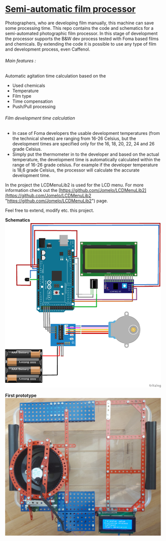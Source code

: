 # [Semi-automatic film processor](https://github.com/thetalkingtree/filmprocessor-arduino)

Photographers, who are developing film manually, this machine can save some processing time.
This repo contains the code and schematics for a semi-automated photographic film processor. In this stage of development the processor supports the B&W dev process tested with Foma based films and chemicals. By extending the code it is possible to use any type of film and development process, even Caffenol.

###### Main features : 
Automatic agitation time calculation based on the
- Used chemicals
- Temperature
- Film type
- Time compensation
- Push/Pull processing

###### Film development time calculation
- In case of Foma developers the usable development temperatures (from the technical sheets) are ranging from 16-26 Celsius, but the development times are specified only for the 16, 18, 20, 22, 24 and 26 grade Celsius.
- Simply put the thermometer in to the developer and based on the actual temperature, the development time is automatically calculated within the range of 16-26 grade celsius. For example if the developer temperature is 18,6 grade Celsius, the processor will calculate the accurate development time.

In the project the LCDMenuLib2 is used for the LCD menu. For more information check out the [https://github.com/Jomelo/LCDMenuLib2](https://github.com/Jomelo/LCDMenuLib2 "https://github.com/Jomelo/LCDMenuLib2") page.

Feel free to extend,  modify etc. this project. 

**Schematics**
![Schematics](/Fritzing/semiauto-film-developer_bb.png)

**First prototype**
![Prototype](/Fritzing/filmprocessor.jpg)
